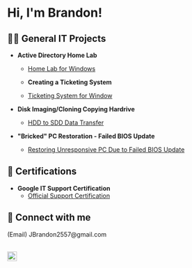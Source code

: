 <h1>Hi, I'm Brandon!</h1>

<h2>👨‍💻 General IT Projects</h2>

- <b>Active Directory Home Lab</b>
  - [Home Lab for Windows](https://github.com/Brajime1124/ActiveDirectDemo)
 
   - <b>Creating a Ticketing System</b>
  - [Ticketing System for Window](https://github.com/Brajime1124/TicketSys) 

- <b>Disk Imaging/Cloning Copying Hardrive</b>
  - [HDD to SDD Data Transfer](https://github.com/Brajime1124/CloningLab)

- <b>"Bricked" PC Restoration - Failed BIOS Update</b>
  - [Restoring Unresponsive PC Due to Failed BIOS Update](https://github.com/Brajime1124/UnrePC)

<h2>🌱 Certifications</h2>

- <b>Google IT Support Certification</b> 
  - [Official Support Certification](https://github.com/Brajime1124/IT-Certif)
  
<h2> 🤳 Connect with me </h2>
(Email) JBrandon2557@gmail.com

<br>[<img align="left" alt="JoshMadakor | LinkedIn" width="22px" src="https://cdn.jsdelivr.net/npm/simple-icons@v3/icons/linkedin.svg" />][linkedin]

[Linkedin]: https://www.linkedin.com/in/brandon-jimenez-819b80196/<br>

<!--
**joshmadakor1/joshmadakor1** is a ✨ _special_ ✨ repository because its `README.md` (this file) appears on your GitHub profile.

Here are some ideas to get you started:

- 🔭 I’m currently working on ... 
- 🌱 I’m currently learning ...
- 👯 I’m looking to collaborate on ...
- 🤔 I’m looking for help with ...
- 💬 Ask me about ...
- 📫 How to reach me: ...
- 😄 Pronouns: ...
- ⚡ Fun fact: ...
-->
